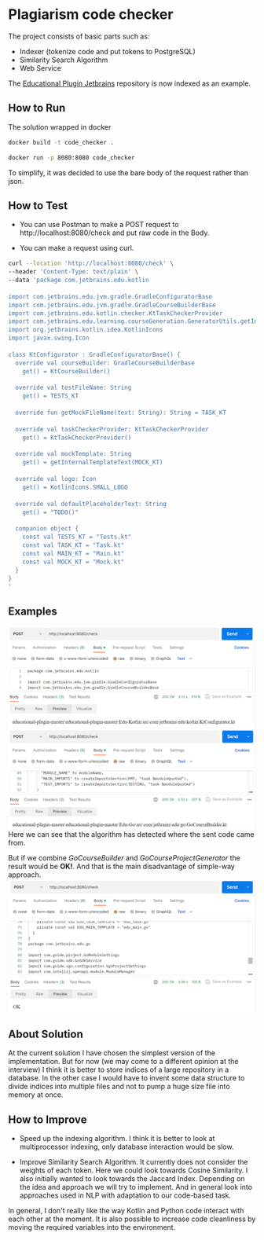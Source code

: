 # Plagiarism code checker

The project consists of basic parts such as:

- Indexer (tokenize code and put tokens to PostgreSQL)
- Similarity Search Algorithm
- Web Service

The [Educational Plugin Jetbrains](https://github.com/JetBrains/educational-plugin) repository is now indexed as an
example.

## How to Run

The solution wrapped in docker

```sh
docker build -t code_checker .
```

```sh
docker run -p 8080:8080 code_checker
```

To simplify, it was decided to use the bare body of the request rather than json.

## How to Test

- You can use Postman to make a POST request to http://localhost:8080/check and put raw code in the Body.


- You can make a request using curl.

```sh
curl --location 'http://localhost:8080/check' \
--header 'Content-Type: text/plain' \
--data 'package com.jetbrains.edu.kotlin

import com.jetbrains.edu.jvm.gradle.GradleConfiguratorBase
import com.jetbrains.edu.jvm.gradle.GradleCourseBuilderBase
import com.jetbrains.edu.kotlin.checker.KtTaskCheckerProvider
import com.jetbrains.edu.learning.courseGeneration.GeneratorUtils.getInternalTemplateText
import org.jetbrains.kotlin.idea.KotlinIcons
import javax.swing.Icon

class KtConfigurator : GradleConfiguratorBase() {
  override val courseBuilder: GradleCourseBuilderBase
    get() = KtCourseBuilder()

  override val testFileName: String
    get() = TESTS_KT

  override fun getMockFileName(text: String): String = TASK_KT

  override val taskCheckerProvider: KtTaskCheckerProvider
    get() = KtTaskCheckerProvider()

  override val mockTemplate: String
    get() = getInternalTemplateText(MOCK_KT)

  override val logo: Icon
    get() = KotlinIcons.SMALL_LOGO

  override val defaultPlaceholderText: String
    get() = "TODO()"

  companion object {
    const val TESTS_KT = "Tests.kt"
    const val TASK_KT = "Task.kt"
    const val MAIN_KT = "Main.kt"
    const val MOCK_KT = "Mock.kt"
  }
}
'
```

## Examples

![img.png](img/ktConfigurator.png)
![img.png](img/goCourseBuilder.png)
Here we can see that the algorithm has detected where the sent code came from.

But if we combine _GoCourseBuilder_ and _GoCourseProjectGenerator_ the result would be **OK!**. And that is the main
disadvantage of simple-way approach. 
![img.png](img/combination.png)

## About Solution

At the current solution I have chosen the simplest version of the implementation. But for now (we may come to a
different opinion at the interview) I think it is better to store indices of a large repository in a database.
In the other case I would have to invent some data structure to divide indices into multiple files and not to pump a
huge size file into memory at once.

## How to Improve

- Speed up the indexing algorithm. I think it is better to look at multiprocessor indexing, only database interaction
  would be slow.


- Improve Similarity Search Algorithm. It currently does not consider the weights of each token. Here we could look
  towards Cosine
  Similarity. I also initially wanted to look towards the Jaccard Index. Depending on the idea and approach we will try
  to implement. And in general look into approaches used in NLP with adaptation to our code-based task.

In general, I don't really like the way Kotlin and Python code interact with each other at the moment. It is also
possible to increase code cleanliness by moving the required variables into the environment. 